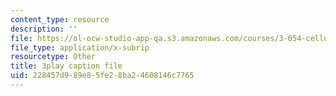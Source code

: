 ```yaml
---
content_type: resource
description: ''
file: https://ol-ocw-studio-app-qa.s3.amazonaws.com/courses/3-054-cellular-solids-structure-properties-and-applications-spring-2015/228457d989e85fe28ba24608146c7765_hOZ6-geaRUo.vtt
file_type: application/x-subrip
resourcetype: Other
title: 3play caption file
uid: 228457d9-89e8-5fe2-8ba2-4608146c7765
---
```

